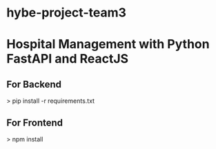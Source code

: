 # hybe-project-team3
<h1> Hospital Management with Python FastAPI and ReactJS </h1>
<h2> For Backend </h2>
> pip install -r requirements.txt

<h2> For Frontend </h2> 
> npm install
